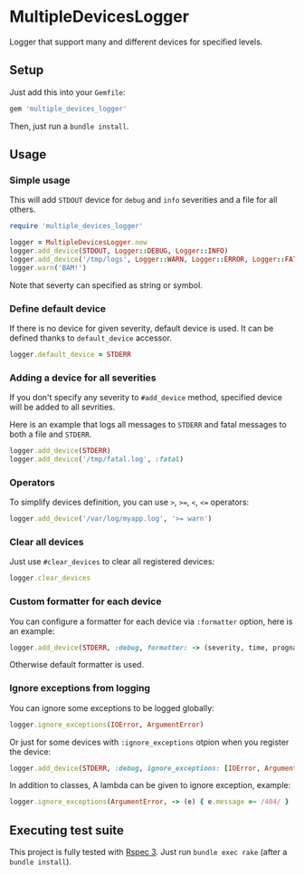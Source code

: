# MultipleDevicesLogger

Logger that support many and different devices for specified levels.

## Setup

Just add this into your `Gemfile`:

```ruby
gem 'multiple_devices_logger'
```

Then, just run a `bundle install`.

## Usage

### Simple usage

This will add `STDOUT` device for `debug` and `info` severities and a file
for all others.

```ruby
require 'multiple_devices_logger'

logger = MultipleDevicesLogger.new
logger.add_device(STDOUT, Logger::DEBUG, Logger::INFO)
logger.add_device('/tmp/logs', Logger::WARN, Logger::ERROR, Logger::FATAL)
logger.warn('BAM!')
```

Note that severty can specified as string or symbol.

### Define default device

If there is no device for given severity, default device is used. It can be
defined thanks to `default_device` accessor.

```ruby
logger.default_device = STDERR
```

### Adding a device for all severities

If you don't specify any severity to `#add_device` method, specified device
will be added to all sevrities.

Here is an example that logs all messages to `STDERR` and fatal messages to
both a file and `STDERR`.

```ruby
logger.add_device(STDERR)
logger.add_device('/tmp/fatal.log', :fatal)
```

### Operators

To simplify devices definition, you can use `>`, `>=`, `<`, `<=` operators:

```ruby
logger.add_device('/var/log/myapp.log', '>= warn')
```

### Clear all devices

Just use `#clear_devices` to clear all registered devices:

```ruby
logger.clear_devices
```

### Custom formatter for each device

You can configure a formatter for each device via `:formatter` option, here
is an example:

```ruby
logger.add_device(STDERR, :debug, formatter: -> (severity, time, progname, message) { "[#{severity}] #{message}\n" })
```

Otherwise default formatter is used.

### Ignore exceptions from logging

You can ignore some exceptions to be logged globally:

```ruby
logger.ignore_exceptions(IOError, ArgumentError)
```

Or just for some devices with `:ignore_exceptions` otpion when you register
the device:

```ruby
logger.add_device(STDERR, :debug, ignore_exceptions: [IOError, ArgumentError])
```

In addition to classes, A lambda can be given to ignore exception, example:

```ruby
logger.ignore_exceptions(ArgumentError, -> (e) { e.message =~ /404/ }
```

## Executing test suite

This project is fully tested with [Rspec 3](http://github.com/rspec/rspec).
Just run `bundle exec rake` (after a `bundle install`).
